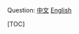 
Question: 
[中文](https://leetcode-cn.com/problems/524)
[English](https://leetcode.com/problems/524)

[TOC]
